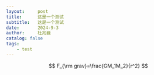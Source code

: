 ```yaml
---
layout:     post
title:      这是一个测试
subtitle:   这是一个测试
date:       2024-9-3
author:     杜兆巍
catalog: false
tags:
    - test
---
```



$$
F_{\rm grav}=\frac{GM_1M_2}{r^2}
$$
